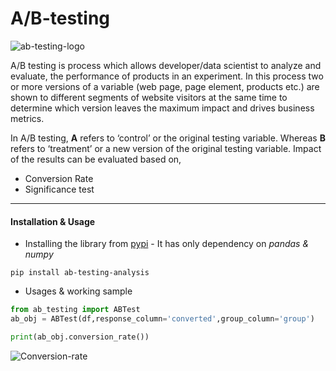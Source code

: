 # A/B-testing

![ab-testing-logo](https://raw.githubusercontent.com/mihir-workspace/ab-testing/main/assets/abtest_logo.png)

A/B testing is process which allows developer/data scientist to analyze and evaluate, the performance of products in an experiment. In this process two or more versions of a variable (web page, page element, products etc.) are shown to different segments of website visitors at the same time to determine which version leaves the maximum impact and drives business metrics.

In A/B testing, **A** refers to ‘control’ or the original testing variable. Whereas **B** refers to ‘treatment’ or a new version of the original testing variable. Impact of the results can be evaluated based on,
+ Conversion Rate
+ Significance test
----

#### Installation & Usage
+ Installing the library from [pypi](https://pypi.org/project/ab-testing-analysis/) - It has only dependency on *pandas & numpy*
```shell
pip install ab-testing-analysis
```
+ Usages & working sample
```python
from ab_testing import ABTest
ab_obj = ABTest(df,response_column='converted',group_column='group')

print(ab_obj.conversion_rate())
```
![Conversion-rate](https://raw.githubusercontent.com/mihir-workspace/ab-testing/main/assets/results-conversion-rate.png)




